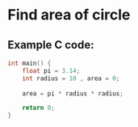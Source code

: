 # Find area of circle

## Example C code:

```c
int main() {
	float pi = 3.14;
	int radius = 10 , area = 0;
	
	area = pi * radius * radius;

	return 0;
}
```
